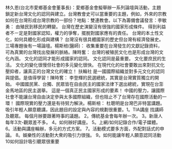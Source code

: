 林久恩(台北市愛鄉基金會董事長)：愛鄉基金會擬舉辦一系列論壇與活動，主題 鎖定新台灣文化的認同與建立。台灣教會史可以當重要的主題，例如，外來的宗教如何在台灣形成台灣宗教的一部份？地點：雙連教會。以下為籌備會議發言：李敏勇：
由殖民到移民的轉變。
台灣在歷史演變沒有很強的國家形成條件。
得到利益者不ㄧ定是對國家認知，權力的爭奪，擺脫對國家應有的責任。
台灣的本土性文化，如何具體化形成與建構？
台灣沒有很具體國家的歷史但台灣有經濟發展史。
三場專題後有一場論壇。楊斯棓(醫師)：
收集重要在台灣發生的文獻記錄資料，可為真實的台灣找出發展的脈絡。陳時奮：
台灣的被殖民文化也是形成台灣的文化內涵。
文化的認同才能形成國家的認同。
文化認同是最重要。
文化要庶民的生活。
文化的變化很慢但社會的多元變化很快。
在現代化的社會要敢出來對抗文化壓抑者，讓真正的台灣文化的確立！
扶輪社 是一國國際組織並對多元文化的認同與提倡。是值得學習！陳時𡚒：
李登輝的民選總統，其實是台灣實質獨立的開始。
中國國民黨、台獨、民眾皆在自由民主的國家法律下選出總統，實現在台澎金馬地區的民主選舉。 這是一個真正民主國家形成的要素！
中國的壓力，讓國際社會不能讓台灣自由決定參與太多國際組織，但也阻止不了台灣存在國際活動的一環！
國際現實的壓力還是有待努力解決。楊斯棓：
杜聰明是台灣巴非特當講題。
吸引年輕人願意聽講，因此題目的設定與內容的規劃很重要。1。TIA講座 找講師及聽眾。
每個月辦要跟著時事的議題。
2。傳統基金會每年辦一次。
3。新唐人每年3次-觀眾差不多。
4。如何辦好講座。
5。上網/如何記錄合作/電子媒體。
6。活動與講座輪辦，多元的方式方案。
7。活動模式要多方面，外配對話式的申論。
8。娛樂性的活動對大衆的吸引力很強。
9。如何能讓年輕人願意認同活動
10如何設計吸引聽眾很重要